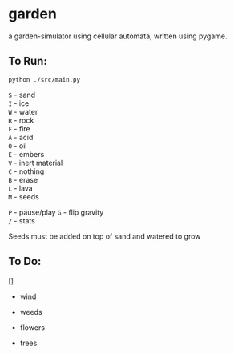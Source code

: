 # garden
a garden-simulator using cellular automata, written using pygame.

## To Run:

`python ./src/main.py`

`S` - sand  
`I` - ice  
`W` - water  
`R` - rock  
`F` - fire  
`A` - acid  
`O` - oil  
`E` - embers  
`V` - inert material  
`C` - nothing  
`B` - erase  
`L` - lava  
`M` - seeds

`P` - pause/play
`G` - flip gravity  
`/` - stats  

Seeds must be added on top of sand and watered to grow


## To Do:
[]
- wind

- weeds
- flowers
- trees


